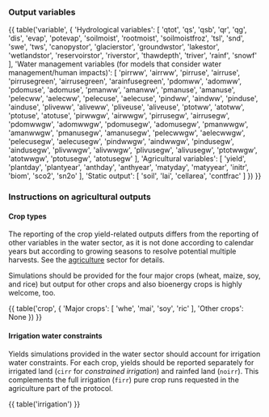 ### Output variables

{{ table('variable', {
    'Hydrological variables': [
        'qtot',
        'qs',
        'qsb',
        'qr',
        'qg',
        'dis',
        'evap',
        'potevap',
        'soilmoist',
        'rootmoist',
        'soilmoistfroz',
        'tsl',
        'snd',
        'swe',
        'tws',
        'canopystor',
        'glacierstor',
        'groundwstor',
        'lakestor',
        'wetlandstor',
        'reservoirstor',
        'riverstor',
        'thawdepth',
        'triver',
        'rainf',
        'snowf'
    ],
    'Water management variables (for models that consider water management/human impacts)': [
        'pirrww',
        'airrww',
        'pirruse',
        'airruse',
        'pirrusegreen',
        'airrusegreen',
        'arainfusegreen',
        'pdomww',
        'adomww',
        'pdomuse',
        'adomuse',
        'pmanww',
        'amanww',
        'pmanuse',
        'amanuse',
        'pelecww',
        'aelecww',
        'pelecuse',
        'aelecuse',
        'pindww',
        'aindww',
        'pinduse',
        'ainduse',
        'pliveww',
        'aliveww',
        'pliveuse',
        'aliveuse',
        'ptotww',
        'atotww',
        'ptotuse',
        'atotuse',
        'pirwwgw',
        'airwwgw',
        'pirrusegw',
        'airrusegw',
        'pdomwwgw',
        'adomwwgw',
        'pdomusegw',
        'adomusegw',
        'pmanwwgw',
        'amanwwgw',
        'pmanusegw',
        'amanusegw',
        'pelecwwgw',
        'aelecwwgw',
        'pelecusegw',
        'aelecusegw',
        'pindwwgw',
        'aindwwgw',
        'pindusegw',
        'aindusegw',
        'plivwwgw',
        'alivwwgw',
        'plivusegw',
        'alivusegw',
        'ptotwwgw',
        'atotwwgw',
        'ptotusegw',
        'atotusegw'
    ],
    'Agricultural variables': [
        'yield',
        'plantday',
        'plantyear',
        'anthday',
        'anthyear',
        'matyday',
        'matyyear',
        'initr',
        'biom',
        'sco2',
        'sn2o'
    ],
    'Static output': [
        'soil',
        'lai',
        'cellarea',
        'contfrac'
    ]
}) }}

### Instructions on agricultural outputs

#### Crop types

The reporting of the crop yield-related outputs differs from the reporting of other variables in the water sector, as it is not done according to calendar years but according to growing seasons to resolve potential multiple harvests. See the [agriculture](agriculture.html) sector for details.

Simulations should be provided for the four major crops (wheat, maize, soy, and rice) but output for other crops and also bioenergy crops is highly welcome, too.

{{ table('crop', {
    'Major crops': [
        'whe', 'mai', 'soy', 'ric'
    ],
    'Other crops': None
}) }}

#### Irrigation water constraints

Yields simulations provided in the water sector should account for irrigation water constraints. For each crop, yields should be reported separately for irrigated land (`cirr` for *constrained irrigation*) and rainfed land (`noirr`). This complements the full irrigation (`firr`) pure crop runs requested in the agriculture part of the protocol.

{{ table('irrigation') }}
